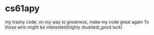 # cs61apy
my trashy code, on my way to greatness, make my code great again
To those who might be interested(highly doubted),good luck!
